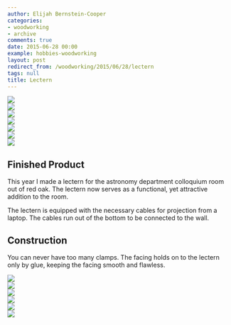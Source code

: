 ```yaml
---
author: Elijah Bernstein-Cooper
categories:
- woodworking
- archive
comments: true
date: 2015-06-28 00:00
example: hobbies-woodworking
layout: post
redirect_from: /woodworking/2015/06/28/lectern
tags: null
title: Lectern
---
```


<div class="carouselContainer">
    <div class="variable-width">
      <div> <img src="/media/2015/06/28/lectern/finished/lectern2.jpg" /> </div>
      <div> <img src="/media/2015/06/28/lectern/finished/lectern0.jpg" /> </div>
      <div> <img src="/media/2015/06/28/lectern/finished/lectern1.jpg" /> </div>
      <div> <img src="/media/2015/06/28/lectern/finished/lectern3.jpg" /> </div>
      <div> <img src="/media/2015/06/28/lectern/finished/lectern4.jpg" /> </div>
      <div> <img src="/media/2015/06/28/lectern/finished/lectern5.jpg" /> </div>
      <div> <img src="/media/2015/06/28/lectern/finished/lectern6.jpg" /> </div>
    </div>
</div>

## Finished Product

This year I made a lectern for the astronomy department colloquium room out of
red oak. The lectern now serves as a functional, yet attractive addition to
the room.

The lectern is equipped with the necessary cables for projection from a
laptop.  The cables run out of the bottom to be connected to the wall. 


## Construction

You can never have too many clamps. The facing holds on to the lectern only by
glue, keeping the facing smooth and flawless.

<div class="carouselContainer">
    <div class="variable-width">
      <div> <img src="/media/2015/06/28/lectern/construction/lectern1.jpg" /> </div>
      <div> <img src="/media/2015/06/28/lectern/construction/lectern2.jpg" /> </div>
      <div> <img src="/media/2015/06/28/lectern/construction/lectern3.jpg" /> </div>
      <div> <img src="/media/2015/06/28/lectern/construction/lectern4.jpg" /> </div>
      <div> <img src="/media/2015/06/28/lectern/construction/lectern5.jpg" /> </div>
      <div> <img src="/media/2015/06/28/lectern/construction/lectern6.jpg" /> </div>
    </div>
</div>

